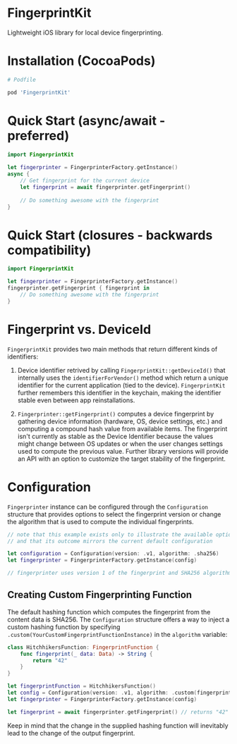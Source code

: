 # FingerprintKit

Lightweight iOS library for local device fingerprinting. 

# Installation (CocoaPods)

```ruby
# Podfile

pod 'FingerprintKit'
```

# Quick Start (async/await - preferred)

```swift
import FingerprintKit
 
let fingerprinter = FingerprinterFactory.getInstance()
async {
    // Get fingerprint for the current device
    let fingerprint = await fingerprinter.getFingerprint()
    
    // Do something awesome with the fingerprint
}
```

# Quick Start (closures - backwards compatibility)
```swift
import FingerprintKit 

let fingerprinter = FingerprinterFactory.getInstance()
fingerprinter.getFingerprint { fingerprint in
    // Do something awesome with the fingerprint
}
```

# Fingerprint vs. DeviceId

`FingerprintKit` provides two main methods that return different kinds of identifiers:

1. Device identifier retrived by calling `FingerprintKit::getDeviceId()` that internally uses the `identifierForVendor()` method which return a unique identifier for the current application (tied to the device). `FingerprintKit` further remembers this identifier in the keychain, making the identifier stable even between app reinstallations. 

2. `Fingerprinter::getFingerprint()` computes a device fingerprint by gathering device information (hardware, OS, device settings, etc.) and computing a compound hash value from available items. The fingerprint isn't currently as stable as the Device Identifier because the values might change between OS updates or when the user changes settings used to compute the previous value. Further library versions will provide an API with an option to customize the target stability of the fingerprint.

# Configuration
`Fingerprinter` instance can be configured through the `Configuration` structure that provides options to select the fingerprint version or change the algorithm that is used to compute the individual fingerprints.

```swift
// note that this example exists only to illustrate the available options
// and that its outcome mirrors the current default configuration

let configuration = Configuration(version: .v1, algorithm: .sha256)
let fingerprinter = FingerprinterFactory.getInstance(config)

// fingerprinter uses version 1 of the fingerprint and SHA256 algorithm
```

## Creating Custom Fingerprinting Function
The default hashing function which computes the fingerprint from the content data is SHA256. The `Configuration` structure offers a way to inject a custom hashing function by specifying `.custom(YourCustomFingerprintFunctionInstance)` in the `algorithm` variable:

```swift
class HitchhikersFunction: FingerprintFunction {
    func fingerprint(_ data: Data) -> String {
        return "42"
    }
}

let fingerprintFunction = HitchhikersFunction()
let config = Configuration(version: .v1, algorithm: .custom(fingerprintFunction))
let fingerprinter = FingerprinterFactory.getInstance(config)

let fingerprint = await fingerprinter.getFingerprint() // returns "42"
```

Keep in mind that the change in the supplied hashing function will inevitably lead to the change of the output fingerprint.
